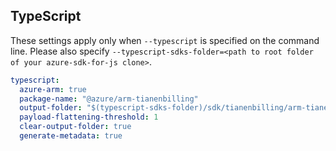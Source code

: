 ## TypeScript

These settings apply only when `--typescript` is specified on the command line.
Please also specify `--typescript-sdks-folder=<path to root folder of your azure-sdk-for-js clone>`.

``` yaml $(typescript)
typescript:
  azure-arm: true
  package-name: "@azure/arm-tianenbilling"
  output-folder: "$(typescript-sdks-folder)/sdk/tianenbilling/arm-tianenbilling"
  payload-flattening-threshold: 1
  clear-output-folder: true
  generate-metadata: true
```
